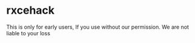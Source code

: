 # rxcehack
This is only for early users, If you use without our permission. We are not liable to your loss 
